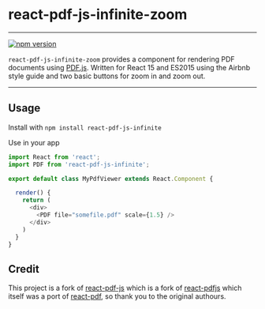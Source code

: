# react-pdf-js-infinite-zoom
---
[![npm version](https://badge.fury.io/js/react-pdf-js-infinite.svg)](https://badge.fury.io/js/react-pdf-js-infinite)

`react-pdf-js-infinite-zoom` provides a component for rendering PDF documents using [PDF.js](http://mozilla.github.io/pdf.js/). Written for React 15 and ES2015 using the Airbnb style guide and two basic buttons for zoom in and zoom out.

---

Usage
-----

Install with `npm install react-pdf-js-infinite`

Use in your app

```js
import React from 'react';
import PDF from 'react-pdf-js-infinite';

export default class MyPdfViewer extends React.Component {

  render() {
    return (
      <div>
        <PDF file="somefile.pdf" scale={1.5} />
      </div>
    )
  }
}
```


## Credit

This project is a fork of [react-pdf-js](https://github.com/mikecousins/react-pdf-js) which is a fork of [react-pdfjs](https://github.com/erikras/react-pdfjs) which itself was a port of [react-pdf](https://github.com/nnarhinen/react-pdf), so thank you to
the original authours.
